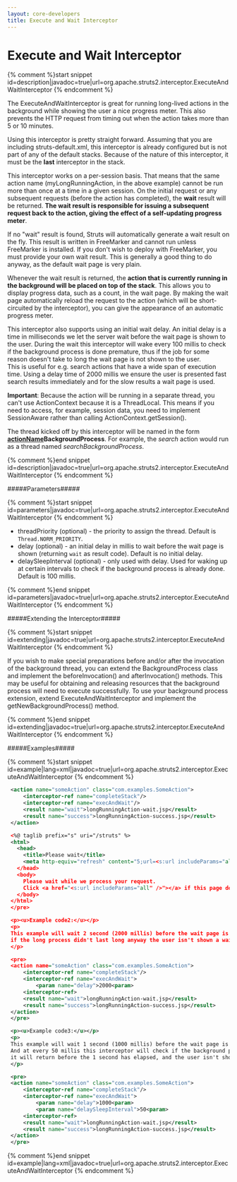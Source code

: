 ```yaml
---
layout: core-developers
title: Execute and Wait Interceptor
---
```


# Execute and Wait Interceptor



{% comment %}start snippet id=description|javadoc=true|url=org.apache.struts2.interceptor.ExecuteAndWaitInterceptor {% endcomment %}
<p> <p>
 The ExecuteAndWaitInterceptor is great for running long-lived actions in the background while showing the user a nice
 progress meter. This also prevents the HTTP request from timing out when the action takes more than 5 or 10 minutes.
 </p>

 <p> Using this interceptor is pretty straight forward. Assuming that you are including struts-default.xml, this
 interceptor is already configured but is not part of any of the default stacks. Because of the nature of this
 interceptor, it must be the <b>last</b> interceptor in the stack.
 </p>

 <p> This interceptor works on a per-session basis. That means that the same action name (myLongRunningAction, in the
 above example) cannot be run more than once at a time in a given session. On the initial request or any subsequent
 requests (before the action has completed), the <b>wait</b> result will be returned. <b>The wait result is
 responsible for issuing a subsequent request back to the action, giving the effect of a self-updating progress
 meter</b>.
 </p>

 <p> If no "wait" result is found, Struts will automatically generate a wait result on the fly. This result is
 written in FreeMarker and cannot run unless FreeMarker is installed. If you don't wish to deploy with FreeMarker, you
 must provide your own wait result. This is generally a good thing to do anyway, as the default wait page is very
 plain.
 </p>

 <p>Whenever the wait result is returned, the <b>action that is currently running in the background will be placed on
 top of the stack</b>. This allows you to display progress data, such as a count, in the wait page. By making the wait
 page automatically reload the request to the action (which will be short-circuited by the interceptor), you can give
 the appearance of an automatic progress meter.
 </p>

 <p>This interceptor also supports using an initial wait delay. An initial delay is a time in milliseconds we let the
 server wait before the wait page is shown to the user. During the wait this interceptor will wake every 100 millis
 to check if the background process is done premature, thus if the job for some reason doesn't take to long the wait
 page is not shown to the user.
 <br> This is useful for e.g. search actions that have a wide span of execution time. Using a delay time of 2000
 millis we ensure the user is presented fast search results immediately and for the slow results a wait page is used.
 </p>

 <p><b>Important</b>: Because the action will be running in a separate thread, you can't use ActionContext because it
 is a ThreadLocal. This means if you need to access, for example, session data, you need to implement SessionAware
 rather than calling ActionContext.getSession().
 </p>

 <p>The thread kicked off by this interceptor will be named in the form <b><u>actionName</u>BackgroundProcess</b>.
 For example, the <i>search</i> action would run as a thread named <i>searchBackgroundProcess</i>.
 </p>
</p>
{% comment %}end snippet id=description|javadoc=true|url=org.apache.struts2.interceptor.ExecuteAndWaitInterceptor {% endcomment %}

#####Parameters#####



{% comment %}start snippet id=parameters|javadoc=true|url=org.apache.struts2.interceptor.ExecuteAndWaitInterceptor {% endcomment %}
<p>
 <ul>

 <li>threadPriority (optional) - the priority to assign the thread. Default is <code>Thread.NORM_PRIORITY</code>.</li>
 <li>delay (optional) - an initial delay in millis to wait before the wait page is shown (returning <code>wait</code> as result code). Default is no initial delay.</li>
 <li>delaySleepInterval (optional) - only used with delay. Used for waking up at certain intervals to check if the background process is already done. Default is 100 millis.</li>

 </ul>

</p>
{% comment %}end snippet id=parameters|javadoc=true|url=org.apache.struts2.interceptor.ExecuteAndWaitInterceptor {% endcomment %}

#####Extending the Interceptor#####



{% comment %}start snippet id=extending|javadoc=true|url=org.apache.struts2.interceptor.ExecuteAndWaitInterceptor {% endcomment %}
<p> <p>
 If you wish to make special preparations before and/or after the invocation of the background thread, you can extend
 the BackgroundProcess class and implement the beforeInvocation() and afterInvocation() methods. This may be useful
 for obtaining and releasing resources that the background process will need to execute successfully. To use your
 background process extension, extend ExecuteAndWaitInterceptor and implement the getNewBackgroundProcess() method.
 </p>
</p>
{% comment %}end snippet id=extending|javadoc=true|url=org.apache.struts2.interceptor.ExecuteAndWaitInterceptor {% endcomment %}

#####Examples#####



{% comment %}start snippet id=example|lang=xml|javadoc=true|url=org.apache.struts2.interceptor.ExecuteAndWaitInterceptor {% endcomment %}

```xml
 <action name="someAction" class="com.examples.SomeAction">
     <interceptor-ref name="completeStack"/>
     <interceptor-ref name="execAndWait"/>
     <result name="wait">longRunningAction-wait.jsp</result>
     <result name="success">longRunningAction-success.jsp</result>
 </action>

 <%@ taglib prefix="s" uri="/struts" %>
 <html>
   <head>
     <title>Please wait</title>
     <meta http-equiv="refresh" content="5;url=<s:url includeParams="all" />"/>
   </head>
   <body>
     Please wait while we process your request.
     Click <a href="<s:url includeParams="all" />"></a> if this page does not reload automatically.
   </body>
 </html>
 </pre>

 <p><u>Example code2:</u></p>
 <p>
 This example will wait 2 second (2000 millis) before the wait page is shown to the user. Therefore
 if the long process didn't last long anyway the user isn't shown a wait page.
 </p>

 <pre>
 <action name="someAction" class="com.examples.SomeAction">
     <interceptor-ref name="completeStack"/>
     <interceptor-ref name="execAndWait">
         <param name="delay">2000<param>
     <interceptor-ref>
     <result name="wait">longRunningAction-wait.jsp</result>
     <result name="success">longRunningAction-success.jsp</result>
 </action>
 </pre>

 <p><u>Example code3:</u></p>
 <p>
 This example will wait 1 second (1000 millis) before the wait page is shown to the user.
 And at every 50 millis this interceptor will check if the background process is done, if so
 it will return before the 1 second has elapsed, and the user isn't shown a wait page.
 </p>

 <pre>
 <action name="someAction" class="com.examples.SomeAction">
     <interceptor-ref name="completeStack"/>
     <interceptor-ref name="execAndWait">
         <param name="delay">1000<param>
         <param name="delaySleepInterval">50<param>
     <interceptor-ref>
     <result name="wait">longRunningAction-wait.jsp</result>
     <result name="success">longRunningAction-success.jsp</result>
 </action>
 </pre>


```

{% comment %}end snippet id=example|lang=xml|javadoc=true|url=org.apache.struts2.interceptor.ExecuteAndWaitInterceptor {% endcomment %}
